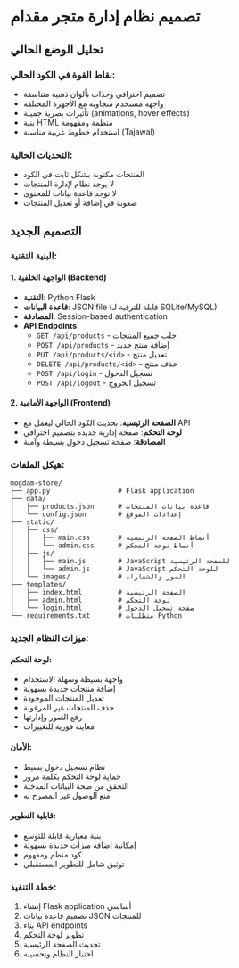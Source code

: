 # تصميم نظام إدارة متجر مقدام

## تحليل الوضع الحالي

### نقاط القوة في الكود الحالي:
- تصميم احترافي وجذاب بألوان ذهبية متناسقة
- واجهة مستخدم متجاوبة مع الأجهزة المختلفة
- تأثيرات بصرية جميلة (animations, hover effects)
- بنية HTML منظمة ومفهومة
- استخدام خطوط عربية مناسبة (Tajawal)

### التحديات الحالية:
- المنتجات مكتوبة بشكل ثابت في الكود
- لا يوجد نظام لإدارة المنتجات
- لا توجد قاعدة بيانات للمحتوى
- صعوبة في إضافة أو تعديل المنتجات

## التصميم الجديد

### البنية التقنية:

#### 1. الواجهة الخلفية (Backend)
- **التقنية**: Python Flask
- **قاعدة البيانات**: JSON file (قابلة للترقية لـ SQLite/MySQL)
- **المصادقة**: Session-based authentication
- **API Endpoints**:
  - `GET /api/products` - جلب جميع المنتجات
  - `POST /api/products` - إضافة منتج جديد
  - `PUT /api/products/<id>` - تعديل منتج
  - `DELETE /api/products/<id>` - حذف منتج
  - `POST /api/login` - تسجيل الدخول
  - `POST /api/logout` - تسجيل الخروج

#### 2. الواجهة الأمامية (Frontend)
- **الصفحة الرئيسية**: تحديث الكود الحالي ليعمل مع API
- **لوحة التحكم**: صفحة إدارية جديدة بتصميم احترافي
- **المصادقة**: صفحة تسجيل دخول بسيطة وآمنة

### هيكل الملفات:
```
mogdam-store/
├── app.py                 # Flask application
├── data/
│   ├── products.json      # قاعدة بيانات المنتجات
│   └── config.json        # إعدادات الموقع
├── static/
│   ├── css/
│   │   ├── main.css       # أنماط الصفحة الرئيسية
│   │   └── admin.css      # أنماط لوحة التحكم
│   ├── js/
│   │   ├── main.js        # JavaScript للصفحة الرئيسية
│   │   └── admin.js       # JavaScript للوحة التحكم
│   └── images/            # الصور والشعارات
├── templates/
│   ├── index.html         # الصفحة الرئيسية
│   ├── admin.html         # لوحة التحكم
│   └── login.html         # صفحة تسجيل الدخول
└── requirements.txt       # متطلبات Python
```

### ميزات النظام الجديد:

#### لوحة التحكم:
- واجهة بسيطة وسهلة الاستخدام
- إضافة منتجات جديدة بسهولة
- تعديل المنتجات الموجودة
- حذف المنتجات غير المرغوبة
- رفع الصور وإدارتها
- معاينة فورية للتغييرات

#### الأمان:
- نظام تسجيل دخول بسيط
- حماية لوحة التحكم بكلمة مرور
- التحقق من صحة البيانات المدخلة
- منع الوصول غير المصرح به

#### قابلية التطوير:
- بنية معيارية قابلة للتوسع
- إمكانية إضافة ميزات جديدة بسهولة
- كود منظم ومفهوم
- توثيق شامل للتطوير المستقبلي

### خطة التنفيذ:
1. إنشاء Flask application أساسي
2. تصميم قاعدة بيانات JSON للمنتجات
3. بناء API endpoints
4. تطوير لوحة التحكم
5. تحديث الصفحة الرئيسية
6. اختبار النظام وتحسينه

